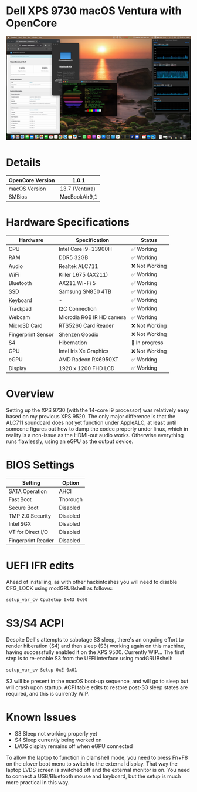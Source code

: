 # Dell XPS 9730 macOS Ventura with OpenCore

![hackintosh](./screenshot/screen.jpg)

# Details

| OpenCore Version | 1.0.1 |
| --- | --- |
| macOS Version | 13.7 (Ventura) |
| SMBios | MacBookAir9,1 |

# Hardware Specifications

| Hardware | Specification | Status |
| --- | --- | --- |
| CPU | Intel Core i9-13900H | ✅ Working |
| RAM | DDR5 32GB | ✅ Working |
| Audio | Realtek ALC711 | ❌ Not Working |
| WiFi | Killer 1675 (AX211) | ✅ Working |
| Bluetooth | AX211 Wi-Fi 5 | ✅ Working |
| SSD | Samsung SN850 4TB | ✅ Working |
| Keyboard | - | ✅ Working |
| Trackpad | I2C Connection | ✅ Working |
| Webcam | Microdia RGB IR HD camera | ✅ Working |
| MicroSD Card | RTS5260 Card Reader | ❌ Not Working |
| Fingerprint Sensor | Shenzen Goodix | ❌ Not Working |
| S4 | Hibernation | 🔶 In progress |
| GPU | Intel Iris Xe Graphics | ❌ Not Working |
| eGPU | AMD Radeon RX6950XT | ✅ Working |
| Display | 1920 x 1200 FHD LCD | ✅ Working |

# Overview

Setting up the XPS 9730 (with the 14-core i9 processor) was relatively 
easy based on my previous XPS 9520. The only major difference is that the 
ALC711 soundcard does not yet function under AppleALC, at least until 
someone figures out how to dump the codec properly under linux, which in 
reality is a non-issue as the HDMI-out audio works. Otherwise everything 
runs flawlessly, using an eGPU as the output device.

# BIOS Settings

| Setting | Option |
| --- | --- |
| SATA Operation | AHCI |
| Fast Boot | Thorough |
| Secure Boot | Disabled |
| TMP 2.0 Security | Disabled |
| Intel SGX | Disabled |
| VT for Direct I/O | Disabled |
| Fingerprint Reader | Disabled |

# UEFI IFR edits
Ahead of installing, as with other hackintoshes you will need to disable 
CFG_LOCK using modGRUBshell as follows:

```bash
setup_var_cv CpuSetup 0x43 0x00
```

# S3/S4 ACPI
Despite Dell's attempts to sabotage S3 sleep, there's an ongoing effort to render hiberation (S4) and then
sleep (S3) working again on this machine, having successfully enabled it on the XPS 9500. Currently WIP...
The first step is to re-enable S3 from the UEFI interface using modGRUBshell:

```bash
setup_var_cv Setup 0xE 0x01
```

S3 will be present in the macOS boot-up sequence, and will go to sleep but will crash upon startup. ACPI table edits to restore post-S3 sleep states 
are required, and this is currently WIP.


# Known Issues

- S3 Sleep not working properly yet
- S4 Sleep currently being worked on
- LVDS display remains off when eGPU connected

To allow the laptop to function in clamshell mode, you need to press Fn+F8 
on the clover boot menu to switch to the external display. That way the 
laptop LVDS screen is switched off and the external monitor is on. You 
need to connect a USB/Bluetooth mouse and keyboard, but the setup is much 
more practical in this way.

